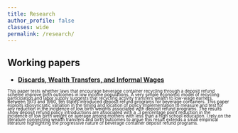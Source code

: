 ```yaml
---
title: Research
author_profile: false
classes: wide
permalink: /research/
---
```



## Working papers

  - [**Discards, Wealth Transfers, and Informal Wages**](/docs/bottlebills.pdf)   

<span style="font-size:0.7em; line-height:6pt;">
This paper tests whether laws that encourage beverage container recycling through a deposit refund scheme improve birth outcomes in low income populations. A very simple economic model of recycling participation and labor supply suggests that recycling activity transfers wealth to low-wage earners. Between 1973 and 1990, ten states introduced deposit refund programs for beverage containers. This paper exploits idiosyncratic variation in the timing and location of policy implementation to measure and test for any reduction in the incidence of low birth weights associated with deposit refund programs. The results show deposit refund policy introductions are associated with a .3 percentage point reduction in the incidence of low birth weight on average among mothers with less than a high school education. I rely on the literature connecting wealth transfers and birth outcomes to argue this result extends a small empirical literature highlighting the progressive nature of beverage container deposit refund programs.
</span>








